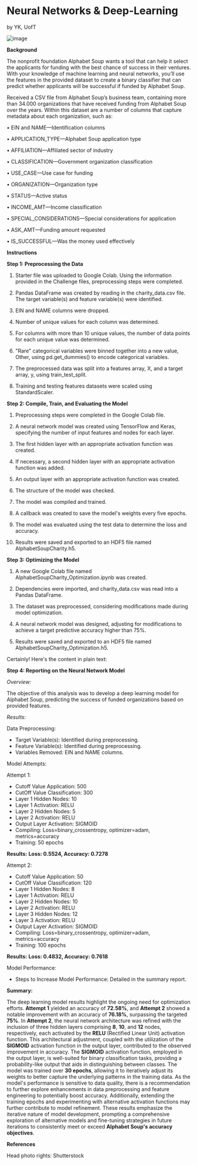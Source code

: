 # Neural Networks & Deep-Learning 
by YK, UofT

![image](https://github.com/YargKlnc/Deep-Learning/assets/142269763/7da93479-e78b-4f7d-b990-492cebfa6023)


**Background**

The nonprofit foundation Alphabet Soup wants a tool that can help it select the applicants for funding with the best chance of success in their ventures. With your knowledge of machine learning and neural networks, you’ll use the features in the provided dataset to create a binary classifier that can predict whether applicants will be successful if funded by Alphabet Soup.

Received a CSV file from Alphabet Soup’s business team, containing more than 34.000 organizations that have received funding from Alphabet Soup over the years. Within this dataset are a number of columns that capture metadata about each organization, such as:

•	EIN and NAME—Identification columns

•	APPLICATION_TYPE—Alphabet Soup application type

•	AFFILIATION—Affiliated sector of industry

•	CLASSIFICATION—Government organization classification

•	USE_CASE—Use case for funding

•	ORGANIZATION—Organization type

•	STATUS—Active status

•	INCOME_AMT—Income classification

•	SPECIAL_CONSIDERATIONS—Special considerations for application

•	ASK_AMT—Funding amount requested

•	IS_SUCCESSFUL—Was the money used effectively

**Instructions**

**Step 1: Preprocessing the Data**

1. Starter file was uploaded to Google Colab. Using the information provided in the Challenge files, preprocessing steps were completed.

2. Pandas DataFrame was created by reading in the charity_data.csv file. The target variable(s) and feature variable(s) were identified.

3. EIN and NAME columns were dropped.

4. Number of unique values for each column was determined.

5. For columns with more than 10 unique values, the number of data points for each unique value was determined.

6. "Rare" categorical variables were binned together into a new value, Other, using pd.get_dummies() to encode categorical variables.

7. The preprocessed data was split into a features array, X, and a target array, y, using train_test_split.

8. Training and testing features datasets were scaled using StandardScaler.

**Step 2: Compile, Train, and Evaluating the Model**

1. Preprocessing steps were completed in the Google Colab file.

2. A neural network model was created using TensorFlow and Keras, specifying the number of input features and nodes for each layer.

3. The first hidden layer with an appropriate activation function was created.

4. If necessary, a second hidden layer with an appropriate activation function was added.

5. An output layer with an appropriate activation function was created.

6. The structure of the model was checked.

7. The model was compiled and trained.

8. A callback was created to save the model's weights every five epochs.

9. The model was evaluated using the test data to determine the loss and accuracy.

10. Results were saved and exported to an HDF5 file named AlphabetSoupCharity.h5.

**Step 3: Optimizing the Model**

1. A new Google Colab file named AlphabetSoupCharity_Optimization.ipynb was created.

2. Dependencies were imported, and charity_data.csv was read into a Pandas DataFrame.

3. The dataset was preprocessed, considering modifications made during model optimization.

4. A neural network model was designed, adjusting for modifications to achieve a target predictive accuracy higher than 75%.

5. Results were saved and exported to an HDF5 file named AlphabetSoupCharity_Optimization.h5.

Certainly! Here's the content in plain text:

**Step 4: Reporting on the Neural Network Model**

*Overview:*

The objective of this analysis was to develop a deep learning model for Alphabet Soup, predicting the success of funded organizations based on provided features.

*Results:*

Data Preprocessing:

- Target Variable(s): Identified during preprocessing.
- Feature Variable(s): Identified during preprocessing.
- Variables Removed: EIN and NAME columns.

Model Attempts:

Attempt 1:
- Cutoff Value Application: 500
- CutOff Value Classification: 300
- Layer 1 Hidden Nodes: 10
- Layer 1 Activation: RELU
- Layer 2 Hidden Nodes: 5
- Layer 2 Activation: RELU
- Output Layer Activation: SIGMOID
- Compiling: Loss=binary_crossentropy, optimizer=adam, metrics=accuracy
- Training: 50 epochs

**Results:**
**Loss: 0.5524, Accuracy: 0.7278**

Attempt 2:
- Cutoff Value Application: 50
- CutOff Value Classification: 120
- Layer 1 Hidden Nodes: 8
- Layer 1 Activation: RELU
- Layer 2 Hidden Nodes: 10
- Layer 2 Activation: RELU
- Layer 3 Hidden Nodes: 12
- Layer 3 Activation: RELU
- Output Layer Activation: SIGMOID
- Compiling: Loss=binary_crossentropy, optimizer=adam, metrics=accuracy
- Training: 100 epochs

**Results:**
**Loss: 0.4832, Accuracy: 0.7618**

Model Performance:

- Steps to Increase Model Performance: Detailed in the summary report.

**Summary:**

The deep learning model results highlight the ongoing need for optimization efforts. **Attempt 1** yielded an accuracy of **72.58%**, and **Attempt 2** showed a notable improvement with an accuracy of **76.18%**, surpassing the targeted **75%**. In **Attempt 2**, the neural network architecture was refined with the inclusion of three hidden layers comprising **8**, **10**, and **12** nodes, respectively, each activated by the **RELU** (Rectified Linear Unit) activation function. This architectural adjustment, coupled with the utilization of the **SIGMOID** activation function in the output layer, contributed to the observed improvement in accuracy. The **SIGMOID** activation function, employed in the output layer, is well-suited for binary classification tasks, providing a probability-like output that aids in distinguishing between classes. The model was trained over **30 epochs**, allowing it to iteratively adjust its weights to better capture the underlying patterns in the training data. As the model's performance is sensitive to data quality, there is a recommendation to further explore enhancements in data preprocessing and feature engineering to potentially boost accuracy. Additionally, extending the training epochs and experimenting with alternative activation functions may further contribute to model refinement. These results emphasize the iterative nature of model development, prompting a comprehensive exploration of alternative models and fine-tuning strategies in future iterations to consistently meet or exceed **Alphabet Soup's accuracy objectives**.

  
**References**

Head photo rights: Shutterstock


